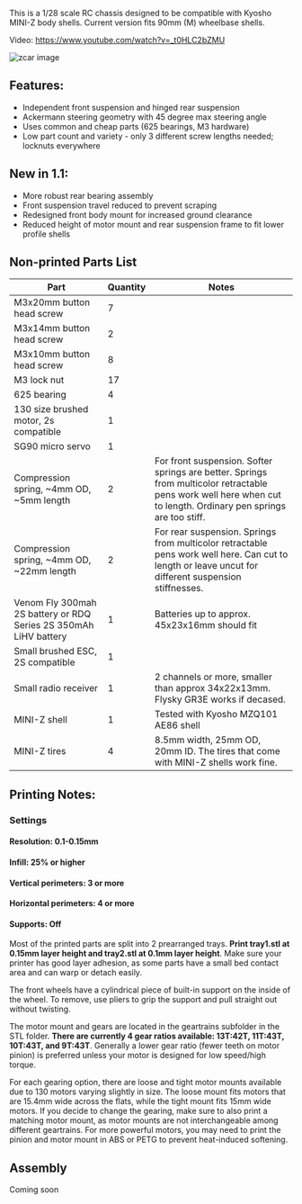 This is a 1/28 scale RC chassis designed to be compatible with Kyosho MINI-Z body shells. Current version fits 90mm (M) wheelbase shells.

Video: https://www.youtube.com/watch?v=_t0HLC2bZMU

![zcar image](image/1.jpg)

## Features: 
- Independent front suspension and hinged rear suspension
- Ackermann steering geometry with 45 degree max steering angle
- Uses common and cheap parts (625 bearings, M3 hardware)
- Low part count and variety - only 3 different screw lengths needed; locknuts everywhere

## New in 1.1:
- More robust rear bearing assembly
- Front suspension travel reduced to prevent scraping
- Redesigned front body mount for increased ground clearance
- Reduced height of motor mount and rear suspension frame to fit lower profile shells

## Non-printed Parts List

|  Part | Quantity   | Notes  |
|---|---|---|
|  M3x20mm button head screw | 7  |   |
|  M3x14mm button head screw | 2 |   |
|  M3x10mm button head screw | 8  |   |
|  M3 lock nut | 17 |   |
| 625 bearing | 4 |   |
| 130 size brushed motor, 2s compatible | 1 |   |
| SG90 micro servo | 1 |   |
| Compression spring, ~4mm OD, ~5mm length | 2 | For front suspension. Softer springs are better.  Springs from multicolor retractable pens work well here when cut to length. Ordinary pen springs are too stiff. |
| Compression spring, ~4mm OD, ~22mm length | 2 | For rear suspension. Springs from multicolor retractable pens work well here. Can cut to length or leave uncut for different suspension stiffnesses.|
| Venom Fly 300mah 2S battery or RDQ Series 2S 350mAh LiHV battery | 1 | Batteries up to approx. 45x23x16mm should fit |
| Small brushed ESC, 2S compatible | 1 |
| Small radio receiver | 1 | 2 channels or more, smaller than approx 34x22x13mm. Flysky GR3E works if decased. |
| MINI-Z shell | 1 | Tested with Kyosho MZQ101 AE86 shell |
| MINI-Z tires | 4 | 8.5mm width, 25mm OD, 20mm ID. The tires that come with MINI-Z shells work fine. |


## Printing Notes:
###  Settings
#### Resolution: 0.1-0.15mm

#### Infill: 25% or higher

#### Vertical perimeters: 3 or more

#### Horizontal perimeters: 4 or more

#### Supports: Off
Most of the printed parts are split into 2 prearranged trays. **Print tray1.stl at 0.15mm layer height and tray2.stl at 0.1mm layer height**. Make sure your printer has good layer adhesion, as some parts have a small bed contact area and can warp or detach easily.

The front wheels have a cylindrical piece of built-in support on the inside of the wheel. To remove, use pliers to grip the support and pull straight out without twisting.

The motor mount and gears are located in the geartrains subfolder in the STL folder. **There are currently 4 gear ratios available: 13T:42T, 11T:43T, 10T:43T, and 9T:43T**. Generally a lower gear ratio (fewer teeth on motor pinion) is preferred unless your motor is designed for low speed/high torque.

For each gearing option, there are loose and tight motor mounts available due to 130 motors varying slightly in size. The loose mount fits motors that are 15.4mm wide across the flats, while the tight mount fits 15mm wide motors. If you decide to change the gearing, make sure to also print a matching motor mount, as motor mounts are not interchangeable among different geartrains. For more powerful motors, you may need to print the pinion and motor mount in ABS or PETG to prevent heat-induced softening.

## Assembly
Coming soon